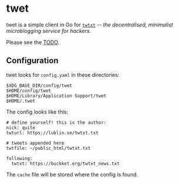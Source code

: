 
# twet

twet is a simple client in Go for
[```twtxt```](https://github.com/buckket/twtxt) -- *the decentralised, minimalist
microblogging service for hackers*.

Please see the [TODO](TODO.md).

## Configuration

twet looks for ```config.yaml``` in these directories:

```
$XDG_BASE_DIR/config/twet
$HOME/config/twet
$HOME/Library/Application Support/twet
$HOME/.twet
```

The config looks like this:

```
# define yourself! this is the author:
nick: quite
twturl: https://lublin.se/twtxt.txt

# tweets appended here
twtfile: ~/public_html/twtxt.txt

following:
  twtxt: https://buckket.org/twtxt_news.txt
```

The ```cache``` file will be stored where the config is found.

